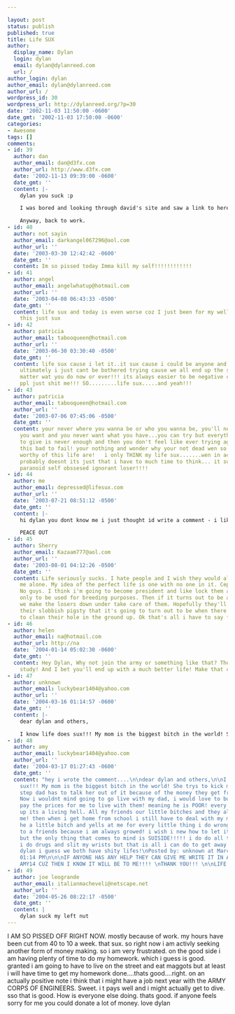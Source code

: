 ```yaml
---

layout: post
status: publish
published: true
title: Life SUX
author:
  display_name: Dylan
  login: dylan
  email: dylan@dylanreed.com
  url: /
author_login: dylan
author_email: dylan@dylanreed.com
author_url: /
wordpress_id: 30
wordpress_url: http://dylanreed.org/?p=30
date: '2002-11-03 11:50:00 -0600'
date_gmt: '2002-11-03 17:50:00 -0600'
categories:
- Awesome
tags: []
comments:
- id: 39
  author: dan
  author_email: dan@d3fx.com
  author_url: http://www.d3fx.com
  date: '2002-11-13 09:39:00 -0600'
  date_gmt: ''
  content: |-
    dylan you suck :p

    I was bored and looking through david's site and saw a link to here. Haven't stopped by in quite a while so thought I'd post something.

    Anyway, back to work.
- id: 40
  author: not sayin
  author_email: darkangel067296@aol.com
  author_url: ''
  date: '2003-03-30 12:42:42 -0600'
  date_gmt: ''
  content: Im so pissed today Imma kill my self!!!!!!!!!!!!
- id: 41
  author: angel
  author_email: angelwhatup@hotmail.com
  author_url: ''
  date: '2003-04-08 06:43:33 -0500'
  date_gmt: ''
  content: life sux and today is even worse coz I just been for my well nver mind
    this just sux
- id: 42
  author: patricia
  author_email: tabooqueen@hotmail.com
  author_url: ''
  date: '2003-06-30 03:30:40 -0500'
  date_gmt: ''
  content: life sux cause i let it..it sux cause i could be anyone and do anything
    ultimately i just cant be bothered trying cause we all end up the same way no
    matter wat you do now or ever!!! its always easier to be negative cause peachy
    ppl just shit me!!! SO.........life sux.....and yeah!!!
- id: 43
  author: patricia
  author_email: tabooqueen@hotmail.com
  author_url: ''
  date: '2003-07-06 07:45:06 -0500'
  date_gmt: ''
  content: your never where you wanna be or who you wanna be, you'll never have everything
    you want and you never want what you have...you can try but everything you have
    to give is never enough and then you don't feel like ever trying again if it feels
    this bad to fail! your nothing and wonder why your not dead wen so many ppl more
    worthy of this life are!   i only THINK my life sux.......wen in actual fact it
    probably doesnt its just that i have to much time to think... it sux being a pensive
    paranoid self obssesed ignorant loser!!!!
- id: 44
  author: me
  author_email: depressed@lifesux.com
  author_url: ''
  date: '2003-07-21 08:51:12 -0500'
  date_gmt: ''
  content: |-
    hi dylan you dont know me i just thought id write a comment - i like ur site im glad im not the only person whose life sux. i have shit all the time especcially from my 'darling' brother. my best friend tried to kill herself it was so depressing. she used to slit her wrists and id see it coz id be next to her. has ne1 elses frend dun wot she did? i hope not. if they have i feel your pain! yeh id beta go

    PEACE OUT
- id: 45
  author: Sherry
  author_email: Kazaam777@aol.com
  author_url: ''
  date: '2003-08-01 04:12:26 -0500'
  date_gmt: ''
  content: Life seriously sucks. I hate people and I wish they would all  just leave
    me alone. My idea of the perfect life is one with no one in it. Cept me of course.
    No guys. I think i'm going to become president and like lock them all under ground
    only to be used for breeding purposes. Then if it turns out to be a male child,
    we make the losers down under take care of them. Hopefully they'll all drown in
    their slobbish pigsty that it's going to turn out to be when there are no women
    to clean their hole in the ground up. Ok that's all i have to say for today.
- id: 46
  author: helen
  author_email: na@hotmail.com
  author_url: http://na
  date: '2004-01-14 05:02:30 -0600'
  date_gmt: ''
  content: Hey Dylan, Why not join the army or something like that? They pay you to
    study! And I bet you'll end up with a much better life! Make that change today!
- id: 47
  author: unknown
  author_email: luckybear1404@yahoo.com
  author_url: ''
  date: '2004-03-16 01:14:57 -0600'
  date_gmt: ''
  content: |-
    dear dylan and others,

    I know life does sux!!! My mom is the biggest bitch in the world! She trys to kick me out but my step dad has to talk her out of it because of the money they get from child support. Now i wouldnt mind going to go live with my dad, i would love to but my dad cannot pay the prices for me to live with them! meaning he is POOR! every day i wake up its a living hell. All my friends our little bitches and they all back talk me! then when i get home from school i still have to deal with my mom! she calles he a little bitch and yells at me for every little thing i do wrong! i can go to a friends because i am always growed! i wish i new how to let it al go away but the only thing that comes to mind is SUISIDE!!!!! i do do all those gay things, i do drugs and slit my wrists but that is all i can do to get away from the pain!so dylan i guess we both have shity lifes!
- id: 48
  author: amy
  author_email: luckybear1404@yahoo.com
  author_url: ''
  date: '2004-03-17 01:27:43 -0600'
  date_gmt: ''
  content: "hey i wrote the comment....\n\ndear dylan and others,\n\nI know life does
    sux!!! My mom is the biggest bitch in the world! She trys to kick me out but my
    step dad has to talk her out of it because of the money they get from child support.
    Now i wouldnt mind going to go live with my dad, i would love to but my dad cannot
    pay the prices for me to live with them! meaning he is POOR! every day i wake
    up its a living hell. All my friends our little bitches and they all back talk
    me! then when i get home from school i still have to deal with my mom! she calles
    he a little bitch and yells at me for every little thing i do wrong! i can go
    to a friends because i am always growed! i wish i new how to let it al go away
    but the only thing that comes to mind is SUISIDE!!!!! i do do all those gay things,
    i do drugs and slit my wrists but that is all i can do to get away from the pain!so
    dylan i guess we both have shity lifes!\nPosted by: unknown at March 16, 2004
    01:14 PM\n\n\nIF ANYONE HAS ANY HELP THEY CAN GIVE ME WRITE IT IN A COMMENT TO
    AMY14 CUZ THEN I KNOW IT WILL BE TO ME!!!! \nTHANK YOU!!! \n\nLIFE SUX!"
- id: 49
  author: joe leogrande
  author_email: italianmacheveli@netscape.net
  author_url: ''
  date: '2004-05-26 08:22:17 -0500'
  date_gmt: ''
  content: |
    dylan suck my left nut
---
```


I AM SO PISSED OFF RIGHT NOW. mostly because of work. my hours have been cut from 40 to 10 a week. that sux. so right now i am activly seeking another form of money making. so i am very frustrated. on the good side i am having plenty of time to do my homework. which i guess is good. granted i am going to have to live on the street and eat maggots but at least i will have time to get my homework done....thats good....right. on an actually positive note i think that i might have a job next year with the ARMY CORPS OF ENGINEERS. Sweet. i t pays well and i might actually get to dive. sso that is good. How is everyone else doing. thats good. if anyone feels sorry for me you could donate a lot of money. love dylan
